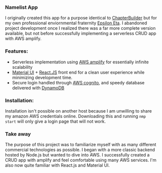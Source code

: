 ### Namelist App
I originally created this app for a purpose identical to [ChapterBuilder](https://chapterbuilder.com/) but for my own professional enviornmental fraternity [Epsilon Eta](https://epsilonetaucberkeley.com/). I abandoned project development once I realized there was a far more complete version available, but not before successfully implementing a serverless CRUD app with AWS amplify.

### Features:
- Serverless implementation using [AWS amplify](https://aws-amplify.github.io/) for essentially infinite scalability
- [Material UI](https://material-ui.com/) + [React.JS](https://reactjs.org/) front end for a clean user experience while minimizing development time. 
- Secure login handled through [AWS cognito](https://docs.aws.amazon.com/cognito/latest/developerguide/what-is-amazon-cognito.html), and speedy database delivered with [DynamoDB](https://docs.aws.amazon.com/amazondynamodb/latest/developerguide/Introduction.html)

### Installation:
Installation isn't possible on another host because I am unwilling to share my amazon AWS credentials online. Downloading this and running `nmp start` will only give a login page that will not work.

### Take away
The purpose of this project was to familiarize myself with as many different commercial technologies as possible. I began with a more classic backend hosted by Node.js but wanted to dive into AWS. I successfully created a CRUD app with amplify and feel comfortable using many AWS services. I'm also now quite familiar with React.js and Material UI. 
